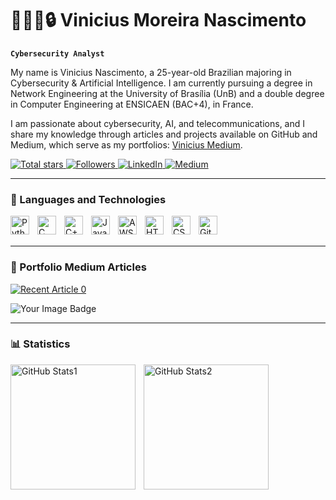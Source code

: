 # 🧑🏽‍💻🔒 Vinicius Moreira Nascimento

**`Cybersecurity Analyst`**

My name is Vinicius Nascimento, a 25-year-old Brazilian majoring in Cybersecurity & Artificial Intelligence. I am currently pursuing a degree in Network Engineering at the University of Brasília (UnB) and a double degree in Computer Engineering at ENSICAEN (BAC+4), in France. 

I am passionate about cybersecurity, AI, and telecommunications, and I share my knowledge through articles and projects available on GitHub and Medium, which serve as my portfolios: [Vinicius Medium](https://medium.com/@viniciusg.mnas).


<p align="left">
    <a href="https://github.com/ViniciusGN?tab=repositories&sort=stargazers">
        <img 
            alt="Total stars" 
            title="Total stars on GitHub" 
            src="https://custom-icon-badges.demolab.com/github/stars/ViniciusGN?color=55960c&style=for-the-badge&labelColor=488207&logo=star&label=Stars"
        />
    </a>
    <a href="https://github.com/ViniciusGN?tab=followers">
        <img 
            alt="Followers" 
            title="Follow me on GitHub" 
            src="https://custom-icon-badges.demolab.com/github/followers/ViniciusGN?color=236ad3&labelColor=1155ba&style=for-the-badge&logo=github&label=Follow&logoColor=white"
        />
    </a>
    <a href="https://www.linkedin.com/in/vinicius-nascimento-0b54a6207/">
        <img 
            alt="LinkedIn" 
            title="Follow me on LinkedIn" 
            src="https://img.shields.io/badge/linkedin-%230077B5.svg?style=for-the-badge&logo=linkedin&logoColor=white">
    </a>
    <a href="https://medium.com/@viniciusg.mnas" target="_blank">
        <img
            alt="Medium"
            title="Follow me on Medium" 
            src="https://img.shields.io/badge/Medium-green?style=for-the-badge&logo=medium&logoColor=white"/>
    </a>
</p>

---

### 🤖 Languages and Technologies
<img 
    align="left" 
    alt="Python" 
    title="Python"
    width="30px" 
    style="padding-right: 10px;" 
    src="https://cdn.jsdelivr.net/gh/devicons/devicon@latest/icons/python/python-original.svg" 
/>
<img 
    align="left" 
    alt="C" 
    title="C"
    width="30px" 
    style="padding-right: 10px;"
    src="https://cdn.jsdelivr.net/gh/devicons/devicon@latest/icons/c/c-original.svg"
/>
<img
    align="left" 
    alt="C++"
    title="C++" 
    width="30px" 
    style="padding-right: 10px;"
    src="https://cdn.jsdelivr.net/gh/devicons/devicon@latest/icons/cplusplus/cplusplus-original.svg" />
<img
    align="left" 
    alt="Java"
    title="Java" 
    width="30px" 
    style="padding-right: 10px;"
    src="https://cdn.jsdelivr.net/gh/devicons/devicon@latest/icons/java/java-original-wordmark.svg"
/>
<img
    align="left" 
    alt="AWS"
    title="AWS" 
    width="30px" 
    style="padding-right: 10px;"
    src="https://cdn.jsdelivr.net/gh/devicons/devicon@latest/icons/amazonwebservices/amazonwebservices-original-wordmark.svg"
/>
<img 
    align="left" 
    alt="HTML"
    title="HTML" 
    width="30px" 
    style="padding-right: 10px;" 
    src="https://cdn.jsdelivr.net/gh/devicons/devicon@latest/icons/html5/html5-original.svg" 
/>
<img 
    align="left" 
    alt="CSS" 
    title="CSS"
    width="30px" 
    style="padding-right: 10px;" 
    src="https://cdn.jsdelivr.net/gh/devicons/devicon@latest/icons/css3/css3-original.svg" 
/>
<img 
    align="left" 
    alt="Git" 
    title="Git"
    width="30px" 
    style="padding-right: 10px;" 
    src="https://cdn.jsdelivr.net/gh/devicons/devicon@latest/icons/git/git-original.svg" 
/>
<br/>
<br/>

---

### 📰 Portfolio Medium Articles

<a 
    target="_blank"
    href="https://github-readme-medium-recent-article.vercel.app/medium/@viniciusg.mnas/0">
        <img 
            src="https://github-readme-medium-recent-article.vercel.app/medium/@viniciusg.mnas/0" 
            alt="Recent Article 0"/>
</a>

<img src="https://tryhackme-badges.s3.amazonaws.com/viniciusg.mnas.png" alt="Your Image Badge" />

---

### 📊 Statistics

<p>
  <img 
    align="left" 
    alt="GitHub Stats1" 
    height="200" 
    style="padding-right: 10px;" 
    src="https://github-readme-stats.vercel.app/api?username=ViniciusGN&show_icons=true&theme=tokyonight&include_all_commits=true&locale=en" 
  />

<img 
      align="left" 
      alt="GitHub Stats2" 
      height="200" 
      src="https://github-readme-stats.vercel.app/api/top-langs/?username=ViniciusGN&theme=tokyonight&layout=compact&custom_title=Technologies&langs_count=10" 
  />
</p>
